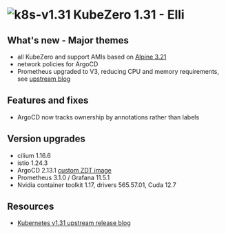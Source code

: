 # ![k8s-v1.31](images/k8s-1.31.png)  KubeZero 1.31 - Elli

## What's new - Major themes
- all KubeZero and support AMIs based on [Alpine 3.21](https://alpinelinux.org/posts/Alpine-3.21.0-released.html)
- network policies for ArgoCD
- Prometheus upgraded to V3, reducing CPU and memory requirements, see [upstream blog](https://prometheus.io/blog/2024/11/14/prometheus-3-0/)

## Features and fixes
- ArgoCD now tracks ownership by annotations rather than labels

## Version upgrades
- cilium 1.16.6
- istio 1.24.3
- ArgoCD 2.13.1 [custom ZDT image](https://git.zero-downtime.net/ZeroDownTime/zdt-argocd)
- Prometheus 3.1.0 / Grafana 11.5.1
- Nvidia container toolkit 1.17, drivers  565.57.01, Cuda 12.7

## Resources
- [Kubernetes v1.31 upstream release blog](https://kubernetes.io/blog/2024/08/13/kubernetes-v1-31-release/)
